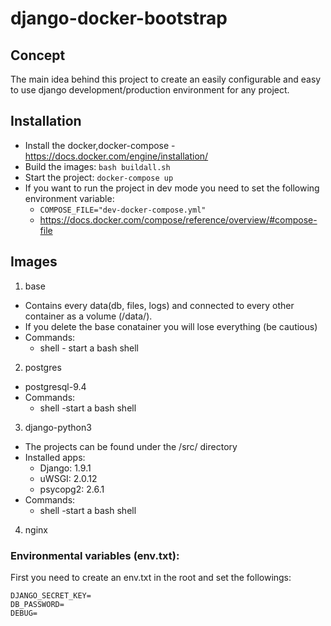 # django-docker-bootstrap

## Concept
The main idea behind this project to create an easily configurable and easy to use django
development/production environment for any project.

## Installation
* Install the docker,docker-compose - https://docs.docker.com/engine/installation/
* Build the images: ```bash buildall.sh```
* Start the project: ```docker-compose up ```
* If you want to run the project in dev mode you need to set the following environment variable:         
    * ```COMPOSE_FILE="dev-docker-compose.yml"```
    * https://docs.docker.com/compose/reference/overview/#compose-file

## Images
1. base
 * Contains every data(db, files, logs) and connected to every other container as a volume (/data/).
 * If you delete the base conatainer you will lose everything (be cautious)
 * Commands:
   * shell - start a bash shell
2. postgres
 * postgresql-9.4
 * Commands:
   * shell -start a bash shell
3. django-python3
 * The projects can be found under the /src/ directory
 * Installed apps:
    * Django: 1.9.1
    * uWSGI: 2.0.12
    * psycopg2: 2.6.1
 * Commands:
   * shell -start a bash shell
4. nginx

### Environmental variables (env.txt):
First you need to create an env.txt in the root and set the followings:
```
DJANGO_SECRET_KEY=
DB_PASSWORD=
DEBUG=
```
